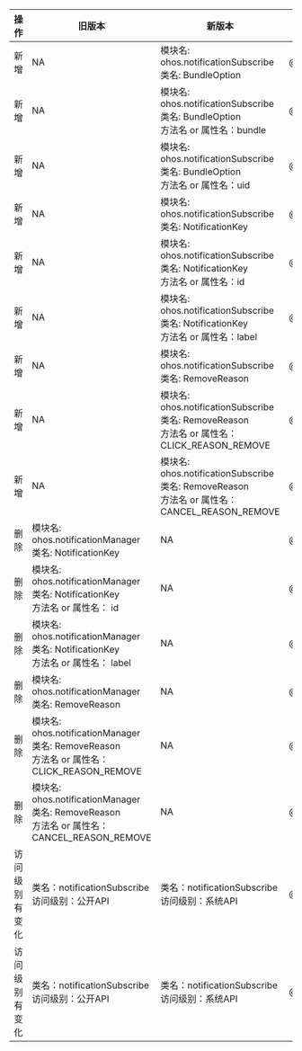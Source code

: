 | 操作 | 旧版本 | 新版本 | d.ts文件 |
| ---- | ------ | ------ | -------- |
|新增|NA|模块名: ohos.notificationSubscribe<br>类名: BundleOption|@ohos.notificationSubscribe.d.ts|
|新增|NA|模块名: ohos.notificationSubscribe<br>类名: BundleOption<br>方法名 or 属性名：bundle|@ohos.notificationSubscribe.d.ts|
|新增|NA|模块名: ohos.notificationSubscribe<br>类名: BundleOption<br>方法名 or 属性名：uid|@ohos.notificationSubscribe.d.ts|
|新增|NA|模块名: ohos.notificationSubscribe<br>类名: NotificationKey|@ohos.notificationSubscribe.d.ts|
|新增|NA|模块名: ohos.notificationSubscribe<br>类名: NotificationKey<br>方法名 or 属性名：id|@ohos.notificationSubscribe.d.ts|
|新增|NA|模块名: ohos.notificationSubscribe<br>类名: NotificationKey<br>方法名 or 属性名：label|@ohos.notificationSubscribe.d.ts|
|新增|NA|模块名: ohos.notificationSubscribe<br>类名: RemoveReason|@ohos.notificationSubscribe.d.ts|
|新增|NA|模块名: ohos.notificationSubscribe<br>类名: RemoveReason<br>方法名 or 属性名：CLICK_REASON_REMOVE|@ohos.notificationSubscribe.d.ts|
|新增|NA|模块名: ohos.notificationSubscribe<br>类名: RemoveReason<br>方法名 or 属性名：CANCEL_REASON_REMOVE|@ohos.notificationSubscribe.d.ts|
|删除|模块名: ohos.notificationManager<br>类名: NotificationKey|NA|@ohos.notificationManager.d.ts|
|删除|模块名: ohos.notificationManager<br>类名: NotificationKey<br>方法名 or 属性名： id|NA|@ohos.notificationManager.d.ts|
|删除|模块名: ohos.notificationManager<br>类名: NotificationKey<br>方法名 or 属性名： label|NA|@ohos.notificationManager.d.ts|
|删除|模块名: ohos.notificationManager<br>类名: RemoveReason|NA|@ohos.notificationManager.d.ts|
|删除|模块名: ohos.notificationManager<br>类名: RemoveReason<br>方法名 or 属性名： CLICK_REASON_REMOVE|NA|@ohos.notificationManager.d.ts|
|删除|模块名: ohos.notificationManager<br>类名: RemoveReason<br>方法名 or 属性名： CANCEL_REASON_REMOVE|NA|@ohos.notificationManager.d.ts|
|访问级别有变化|类名：notificationSubscribe<br>访问级别：公开API|类名：notificationSubscribe<br>访问级别：系统API|@ohos.notificationSubscribe.d.ts|
|访问级别有变化|类名：notificationSubscribe<br>访问级别：公开API|类名：notificationSubscribe<br>访问级别：系统API|@ohos.notificationSubscribe.d.ts|
